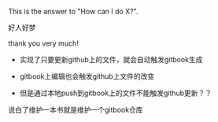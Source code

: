 This is the answer to "How can I do X?".

好人好梦

thank you very much!

- 实现了只要更新github上的文件，就会自动触发gitbook生成
- gitbook上编辑也会触发github上文件的改变

- 但是通过本地push到gitbook上的文件不能触发github更新？？

说白了维护一本书就是维护一个gitbook仓库
